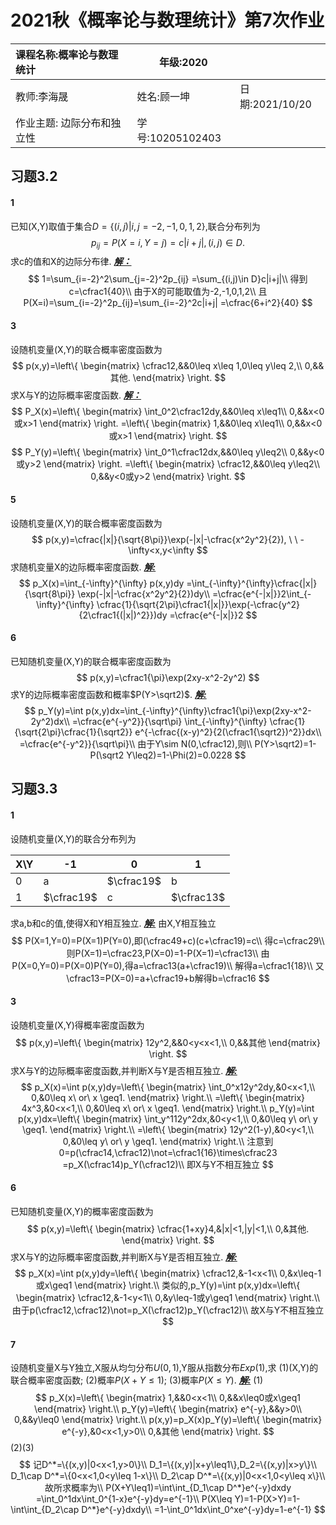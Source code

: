 # 2021秋《概率论与数理统计》第7次作业

| 课程名称:概率论与数理统计 | 年级:2020        |           |
| :------------------------ | ---------------- | :-------- |
| 教师:李海晟               | 姓名:顾一坤      | 日期:2021/10/20 |
| 作业主题: 边际分布和独立性            | 学号:10205102403 |           |

## 习题3.2

#### 1
已知(X,Y)取值于集合$D=\{(i,j)|i,j=-2,-1,0,1,2\}$,联合分布列为
$$
p_{ij}=P(X=i,Y=j)=c|i+j|,(i,j) \in D.
$$
求c的值和X的边际分布律.
<u>***解：***</u>
$$
1=\sum_{i=-2}^2\sum_{j=-2}^2p_{ij}
=\sum_{(i,j)\in D}c|i+j|\\
得到c=\cfrac1{40}\\
由于X的可能取值为-2,-1,0,1,2\\
且P(X=i)=\sum_{i=-2}^2p_{ij}=\sum_{i=-2}^2c|i+j|
=\cfrac{6+i^2}{40}
$$



#### 3
设随机变量(X,Y)的联合概率密度函数为
$$
p(x,y)=\left\{
\begin{matrix}
\cfrac12,&&0\leq x\leq 1,0\leq y\leq 2,\\
0,&&其他.
\end{matrix}
\right.
$$
求X与Y的边际概率密度函数.
<u>***解：***</u>
$$
P_X(x)=\left\{
\begin{matrix}
\int_0^2\cfrac12dy,&&0\leq x\leq1\\
0,&&x<0或x>1
\end{matrix}
\right.
=\left\{
\begin{matrix}
1,&&0\leq x\leq1\\
0,&&x<0或x>1
\end{matrix}
\right.
$$
$$
P_Y(y)=\left\{
\begin{matrix}
\int_0^1\cfrac12dx,&&0\leq y\leq2\\
0,&&y<0或y>2
\end{matrix}
\right.
=\left\{
\begin{matrix}
\cfrac12,&&0\leq y\leq2\\
0,&&y<0或y>2
\end{matrix}
\right.
$$



#### 5
设随机变量(X,Y)的联合概率密度函数为
$$
p(x,y)=\cfrac{|x|}{\sqrt{8\pi}}\exp(-|x|-\cfrac{x^2y^2}{2}),  \ \ -\infty<x,y<\infty
$$
求随机变量X的边际概率密度函数.
<u>***解:***</u>
$$
p_X(x)=\int_{-\infty}^{\infty} p(x,y)dy
=\int_{-\infty}^{\infty}\cfrac{|x|}{\sqrt{8\pi}}
\exp(-|x|-\cfrac{x^2y^2}{2})dy\\
=\cfrac{e^{-|x|}}2\int_{-\infty}^{\infty}
\cfrac{1}{\sqrt{2\pi}\cfrac1{|x|}}\exp(-\cfrac{y^2}{2\cfrac1{(|x|)^2}})dy
=\cfrac{e^{-|x|}}2
$$





#### 6
已知随机变量(X,Y)的联合概率密度函数为
$$
p(x,y)=\cfrac1{\pi}\exp(2xy-x^2-2y^2)
$$
求Y的边际概率密度函数和概率$P(Y>\sqrt2)$.
***<u>解:</u>***
$$
p_Y(y)=\int p(x,y)dx=\int_{-\infty}^{\infty}\cfrac1{\pi}\exp(2xy-x^2-2y^2)dx\\
=\cfrac{e^{-y^2}}{\sqrt\pi}
\int_{-\infty}^{\infty}
\cfrac{1}{\sqrt{2\pi}\cfrac{1}{\sqrt2}}
e^{-\cfrac{(x-y)^2}{2(\cfrac1{\sqrt2})^2}}dx\\
=\cfrac{e^{-y^2}}{\sqrt\pi}\\
由于Y\sim N(0,\cfrac12),则\\
P(Y>\sqrt2)=1-P(\sqrt2 Y\leq2)=1-\Phi(2)=0.0228
$$





## 习题3.3
#### 1
设随机变量(X,Y)的联合分布列为

| X\Y  | -1         | 0          | 1          |
| ---- | ---------- | ---------- | ---------- |
| 0    | a          | $\cfrac19$ | b          |
| 1    | $\cfrac19$ | c          | $\cfrac13$ |

求a,b和c的值,使得X和Y相互独立.
<u>***解:***</u>
由X,Y相互独立
$$
P(X=1,Y=0)=P(X=1)P(Y=0),即(\cfrac49+c)(c+\cfrac19)=c\\
得c=\cfrac29\\
则P(X=1)=\cfrac23,P(X=0)=1-P(X=1)=\cfrac13\\
由P(X=0,Y=0)=P(X=0)P(Y=0),得a=\cfrac13(a+\cfrac19)\\
解得a=\cfrac1{18}\\
又\cfrac13=P(X=0)=a+\cfrac19+b解得b=\cfrac16
$$



#### 3
设随机变量(X,Y)得概率密度函数为
$$
p(x,y)=\left\{
\begin{matrix}
12y^2,&&0<y<x<1,\\
0,&&其他
\end{matrix}
\right.
$$
求X与Y的边际概率密度函数,并判断X与Y是否相互独立.
***<u>解:</u>***
$$
p_X(x)=\int p(x,y)dy=\left\{
\begin{matrix}
\int_0^x12y^2dy,&0<x<1,\\
0,&0\leq x\ or\ x \geq1.
\end{matrix}
\right.\\
=\left\{
\begin{matrix}
4x^3,&0<x<1,\\
0,&0\leq x\ or\ x \geq1.
\end{matrix}
\right.\\
p_Y(y)=\int p(x,y)dx=\left\{
\begin{matrix}
\int_y^112y^2dx,&0<y<1,\\
0,&0\leq y\ or\ y \geq1.
\end{matrix}
\right.\\
=\left\{
\begin{matrix}
12y^2(1-y),&0<y<1,\\
0,&0\leq y\ or\ y \geq1.
\end{matrix}
\right.\\
注意到0=p(\cfrac14,\cfrac12)\not=\cfrac1{16}\times\cfrac23
=p_X(\cfrac14)p_Y(\cfrac12)\\
即X与Y不相互独立
$$



#### 6
已知随机变量(X,Y)的概率密度函数为
$$
p(x,y)=\left\{
\begin{matrix}
\cfrac{1+xy}4,&|x|<1,|y|<1,\\
0,&其他.
\end{matrix}
\right.
$$
求X与Y的边际概率密度函数,并判断X与Y是否相互独立.
***<u>解:</u>***
$$
p_X(x)=\int p(x,y)dy=\left\{
\begin{matrix}
\cfrac12,&-1<x<1\\
0,&x\leq-1或x\geq1
\end{matrix}
\right.\\
类似的,p_Y(y)=\int p(x,y)dx=\left\{
\begin{matrix}
\cfrac12,&-1<y<1\\
0,&y\leq-1或y\geq1
\end{matrix}
\right.\\
由于p(\cfrac12,\cfrac12)\not=p_X(\cfrac12)p_Y(\cfrac12)\\
故X与Y不相互独立
$$



#### 7
设随机变量X与Y独立,X服从均匀分布$U(0,1)$,Y服从指数分布$Exp(1)$,求
(1)(X,Y)的联合概率密度函数;
(2)概率$P(X+Y\leq 1)$;
(3)概率$P(X\leq Y)$.
<u>***解:***</u>
(1)
$$
p_X(x)=\left\{
\begin{matrix}
1,&&0<x<1\\
0,&&x\leq0或x\geq1
\end{matrix}
\right.\\
p_Y(y)=\left\{
\begin{matrix}
e^{-y},&&y>0\\
0,&&y\leq0
\end{matrix}
\right.\\
p(x,y)=p_X(x)p_Y(y)=\left\{
\begin{matrix}
e^{-y},&0<x<1,y>0\\
0,&其他
\end{matrix}
\right.
$$
(2)(3)
$$
记D^*=\{(x,y)|0<x<1,y>0\}\\
D_1=\{(x,y)|x+y\leq1\},D_2=\{(x,y)|x>y\}\\
D_1\cap D^*=\{0<x<1,0<y\leq 1-x\}\\
D_2\cap D^*=\{(x,y)|0<x<1,0<y\leq x\}\\
故所求概率为\\
P(X+Y\leq1)=\int\int_{D_1\cap D^*}e^{-y}dxdy
=\int_0^1dx\int_0^{1-x}e^{-y}dy=e^{-1}\\
P(X\leq Y)=1-P(X>Y)=1-\int\int_{D_2\cap D^*}e^{-y}dxdy\\
=1-\int_0^1dx\int_0^xe^{-y}dy=1-e^{-1}
$$

